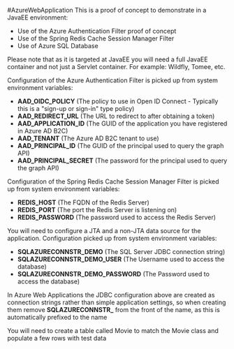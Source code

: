 #AzureWebApplication
This is a proof of concept to demonstrate in a JavaEE environment:
* Use of the Azure Authentication Filter proof of concept
* Use of the Spring Redis Cache Session Manager Filter
* Use of Azure SQL Database

Please note that as it is targeted at JavaEE you will need a full JavaEE container and not just a Servlet container.  For example: Wildfly, Tomee, etc.

Configuration of the Azure Authentication Filter is picked up from system environment variables:
* **AAD_OIDC_POLICY** (The policy to use in Open ID Connect - Typically this is a "sign-up or sign-in" type policy)
* **AAD_REDIRECT_URL** (The URL to redirect to after obtaining a token)
* **AAD_APPLICATION_ID** (The GUID of the application you have registered in Azure AD B2C)
* **AAD_TENANT** (The Azure AD B2C tenant to use)
* **AAD_PRINCIPAL_ID** (The GUID of the principal used to query the graph API)
* **AAD_PRINCIPAL_SECRET** (The password for the principal used to query the graph API)

Configuration of the Spring Redis Cache Session Manager Filter is picked up from system environment variables:
* **REDIS_HOST** (The FQDN of the Redis Server)
* **REDIS_PORT** (The port the Redis Server is listening on)
* **REDIS_PASSWORD** (The password used to access the Redis Server)

You will need to configure a JTA and a non-JTA data source for the application.  Configuration picked up from system environment variables:
* **SQLAZURECONNSTR_DEMO** (The SQL Server JDBC connection string)
* **SQLAZURECONNSTR_DEMO_USER** (The Username used to access the database)
* **SQLAZURECONNSTR_DEMO_PASSWORD** (The Password used to access the database)

In Azure Web Applications the JDBC configuration above are created as connection strings rather than simple application settings, so when creating them remove **SQLAZURECONNSTR_** from the front of the name, as this is automatically prefixed to the name 

You will need to create a table called Movie to match the Movie class and populate a few rows with test data